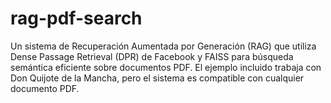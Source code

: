 # rag-pdf-search
Un sistema de Recuperación Aumentada por Generación (RAG) que utiliza Dense Passage Retrieval (DPR) de Facebook y FAISS para búsqueda semántica eficiente sobre documentos PDF. El ejemplo incluido trabaja con Don Quijote de la Mancha, pero el sistema es compatible con cualquier documento PDF.
